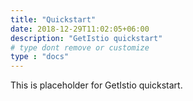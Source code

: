 ```yaml
---
title: "Quickstart"
date: 2018-12-29T11:02:05+06:00
description: "GetIstio quickstart"
# type dont remove or customize
type : "docs"
---
```


This is placeholder for GetIstio quickstart.